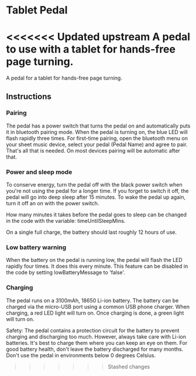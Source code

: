 # Tablet Pedal
<<<<<<< Updated upstream
A pedal to use with a tablet for hands-free page turning.
=======
A pedal for a tablet for hands-free page turning.

## Instructions
### Pairing
The pedal has a power switch that turns the pedal on and automatically puts it in bluetooth pairing mode. When the pedal is turning on, the blue LED will flash rapidly three times. For first-time pairing, open the bluetooth menu on your sheet music device, select your pedal (Pedal Name) and agree to pair. That's all that is needed. On most devices pairing will be automatic after that.

### Power and sleep mode
To conserve energy, turn the pedal off with the black power switch when you're not using the pedal for a longer time. If you forget to switch it off, the pedal will go into deep sleep after 15 minutes. To wake the pedal up again, turn it off an on with the power switch.

How many minutes it takes before the pedal goes to sleep can be changed in the code with the variable: timeUntilSleepMins.

On a single full charge, the battery should last roughly 12 hours of use.

### Low battery warning
When the battery on the pedal is running low, the pedal will flash the LED rapidly four times. It does this every minute.
This feature can be disabled in the code by setting lowBatteryMessage to 'false'.

### Charging
The pedal runs on a 3100mAh, 18650 Li-ion battery. The battery can be charged via the micro-USB port using a common USB phone charger. When charging, a red LED light will turn on. Once charging is done, a green light will turn on.

Safety: The pedal contains a protection circuit for the battery to prevent charging and discharging too much. However, always take care with Li-ion batteries. It's best to charge them where you can keep an eye on them. For good battery health, don't leave the battery discharged for many months. Don't use the pedal in environments below 0 degrees Celsius.

>>>>>>> Stashed changes
